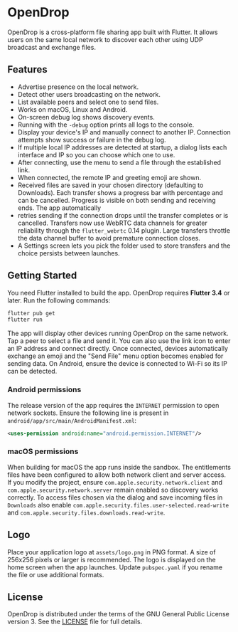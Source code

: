 # OpenDrop

OpenDrop is a cross-platform file sharing app built with Flutter. It allows users on the same local network to discover each other using UDP broadcast and exchange files.

## Features

- Advertise presence on the local network.
- Detect other users broadcasting on the network.
- List available peers and select one to send files.
- Works on macOS, Linux and Android.
- On-screen debug log shows discovery events.
- Running with the `-debug` option prints all logs to the console.
- Display your device's IP and manually connect to another IP. Connection
  attempts show success or failure in the debug log.
- If multiple local IP addresses are detected at startup, a dialog lists each
  interface and IP so you can choose which one to use.
- After connecting, use the menu to send a file through the established link.
- When connected, the remote IP and greeting emoji are shown.
- Received files are saved in your chosen directory (defaulting to Downloads).
  Each transfer shows a progress bar with percentage and can be cancelled.
  Progress is visible on both sending and receiving ends. The app automatically
-  retries sending if the connection drops until the transfer completes or is
    cancelled. Transfers now use WebRTC data channels for greater reliability
    through the `flutter_webrtc` 0.14 plugin. Large transfers throttle
    the data channel buffer to avoid premature connection closes.
- A Settings screen lets you pick the folder used to store transfers and the
  choice persists between launches.


## Getting Started

You need Flutter installed to build the app. OpenDrop requires **Flutter 3.4** or later. Run the following commands:

```bash
flutter pub get
flutter run
```

The app will display other devices running OpenDrop on the same network. Tap a peer to select a file and send it.
You can also use the link icon to enter an IP address and connect directly. Once
connected, devices automatically exchange an emoji and the "Send File"
menu option becomes enabled for sending data. On Android, ensure the device is
connected to Wi-Fi so its IP can be detected.

### Android permissions

The release version of the app requires the `INTERNET` permission to open
network sockets. Ensure the following line is present in
`android/app/src/main/AndroidManifest.xml`:

```xml
<uses-permission android:name="android.permission.INTERNET"/>
```


### macOS permissions

When building for macOS the app runs inside the sandbox. The entitlements files
have been configured to allow both network client and server access. If you
modify the project, ensure `com.apple.security.network.client` and
`com.apple.security.network.server` remain enabled so discovery works correctly.
To access files chosen via the dialog and save incoming files in `Downloads`
also enable `com.apple.security.files.user-selected.read-write` and
`com.apple.security.files.downloads.read-write`.

## Logo

Place your application logo at `assets/logo.png` in PNG format. A size of
256x256 pixels or larger is recommended. The logo is displayed on the home
screen when the app launches. Update `pubspec.yaml` if you rename the file or
use additional formats.

## License

OpenDrop is distributed under the terms of the GNU General Public License
version 3. See the [LICENSE](LICENSE) file for full details.
